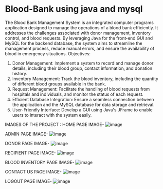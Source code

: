 # Blood-Bank using java and mysql
The Blood Bank Management System is an integrated computer programs application designed to manage the operations of a blood bank efficiently. It addresses the challenges associated with donor management, inventory control, and blood requests. By leveraging Java for the front-end GUI and MySQL for the backend database, the system aims to streamline the management process, reduce manual errors, and ensure the availability of blood in emergency situations.
Objectives:
1. Donor Management: Implement a system to record and manage donor details, including their blood group, contact information, and donation history.
2. Inventory Management: Track the blood inventory, including the quantity of different blood groups available in the bank.
3. Request Management: Facilitate the handling of blood requests from hospitals and individuals, and monitor the status of each request.
4. Efficient Database Integration: Ensure a seamless connection between the application and the MySQL database for data storage and retrieval.
5. User-Friendly Interface: Develop a GUI using Java's JFrame to enable users to interact with the system easily.


IMAGES OF THE PROJECT :
HOME PAGE IMAGE-
![image](https://github.com/user-attachments/assets/89c18846-b22d-4a9f-a91c-d4f54aeaf3d0)

ADMIN PAGE IMAGE-
![image](https://github.com/user-attachments/assets/2fd2c211-8df6-4209-a812-6897c3cf5470)

DONOR PAGE IMAGE-
![image](https://github.com/user-attachments/assets/8780a269-7280-4c9d-b0c4-0fcb841c4f56)

RECIPIENT PAGE IMAGE-
![image](https://github.com/user-attachments/assets/b5b627d5-c310-4348-a01e-7eb01f289fdc)

BLOOD INVENTORY PAGE IMAGE-
![image](https://github.com/user-attachments/assets/2e6e66d6-cda1-4884-b1e4-7a6bcdb98bef)

CONTACT US PAGE IMAGE-
![image](https://github.com/user-attachments/assets/742a9706-6996-4292-be0f-3522c6d5d6a4)

LOGOUT PAGE IMAGE-
![image](https://github.com/user-attachments/assets/07612098-f4f0-4a00-a07c-0a90a07ab742)





